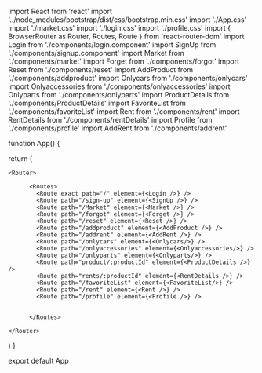 import React from 'react'
import '../node_modules/bootstrap/dist/css/bootstrap.min.css'
import './App.css'
import './market.css'
import './login.css'
import './profile.css'
import { BrowserRouter as Router, Routes, Route } from 'react-router-dom'
import Login from './components/login.component'
import SignUp from './components/signup.component'
import Market from './components/market'
import Forget from './components/forgot'
import Reset from './components/reset'
import AddProduct from './components/addproduct'
import Onlycars from './components/onlycars'
import Onlyaccessories from './components/onlyaccessories'
import Onlyparts from './components/onlyparts'
import ProductDetails from './components/ProductDetails'
import FavoriteList from './components/favoriteList'
import Rent from './components/rent'
import RentDetails from './components/rentDetails'
import Profile from './components/profile'
import AddRent from './components/addrent'


function App() {
      
  return (
    

    <Router>

          <Routes>
            <Route exact path="/" element={<Login />} />
            <Route path="/sign-up" element={<SignUp />} />
            <Route path="/Market" element={<Market />} />
            <Route path="/forgot" element={<Forget />} />
            <Route path="/reset" element={<Reset />} />
            <Route path="/addproduct" element={<AddProduct />} />
            <Route path="/addrent" element={<AddRent />} />
            <Route path="/onlycars" element={<Onlycars/>} />
            <Route path="/onlyaccessories" element={<Onlyaccessories/>} />
            <Route path="/onlyparts" element={<Onlyparts/>} />
            <Route path="product/:productId" element={<ProductDetails />} />
            <Route path="rents/:productId" element={<RentDetails />} />
            <Route path="/favoriteList" element={<FavoriteList/>} />
            <Route path="/rent" element={<Rent />} />
            <Route path="/profile" element={<Profile />} />


          </Routes>
        
    </Router>
  )
}

export default App
